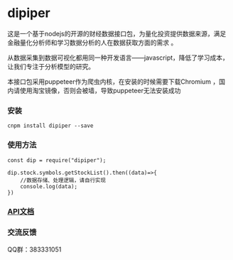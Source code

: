 # dipiper
这是一个基于nodejs的开源的财经数据接口包，为量化投资提供数据来源，满足金融量化分析师和学习数据分析的人在数据获取方面的需求
。      

从数据采集到数据可视化都用同一种开发语言——javascript，降低了学习成本，让我们专注于分析模型的研究。

本接口包采用puppeteer作为爬虫内核，在安装的时候需要下载Chromium ，国内请使用淘宝镜像，否则会被墙，导致puppeteer无法安装成功

### 安装
` cnpm install dipiper --save `

### 使用方法   
```
const dip = require("dipiper");

dip.stock.symbols.getStockList().then((data)=>{
    //数据存储、处理逻辑，请自行实现
    console.log(data);
})
```

### [API文档](http://dipiper.tech/)

### 交流反馈
QQ群：383331051
